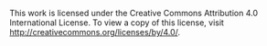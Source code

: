 This work is licensed under the Creative Commons Attribution 4.0 International
License. To view a copy of this license, visit
http://creativecommons.org/licenses/by/4.0/.
